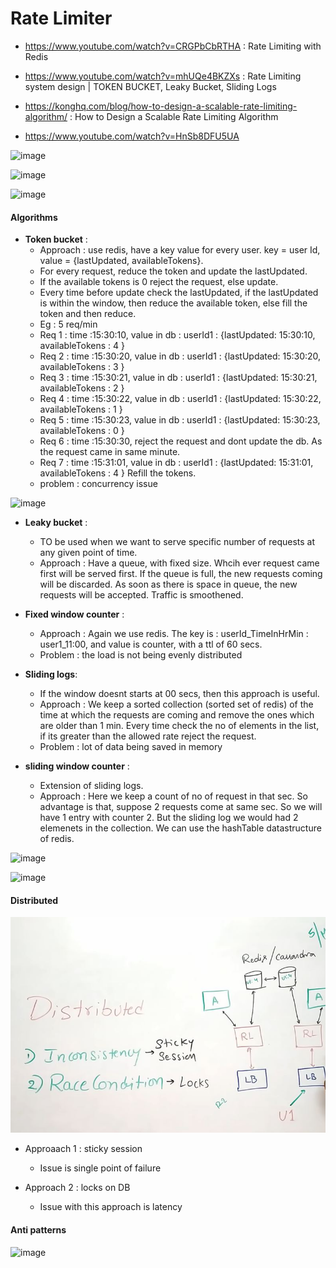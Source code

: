 # Rate Limiter

- https://www.youtube.com/watch?v=CRGPbCbRTHA : Rate Limiting with Redis

- https://www.youtube.com/watch?v=mhUQe4BKZXs : Rate Limiting system design | TOKEN BUCKET, Leaky Bucket, Sliding Logs

- https://konghq.com/blog/how-to-design-a-scalable-rate-limiting-algorithm/ : How to Design a Scalable Rate Limiting Algorithm
- https://www.youtube.com/watch?v=HnSb8DFU5UA




![image](https://user-images.githubusercontent.com/17414949/173226564-64a78f69-9ce1-47b9-86b0-1585cb5b75d5.png)

![image](https://user-images.githubusercontent.com/17414949/173226603-ff91969f-f48a-4cb4-8b21-c9c82383781d.png)

![image](https://user-images.githubusercontent.com/17414949/173226651-082bc27d-da78-4115-8239-729efb508a8b.png)

#### Algorithms

- **Token bucket** : 
	- Approach : use redis, have a key value for every user. key = user Id, value = {lastUpdated, availableTokens}. 
	- For every request, reduce the token and update the lastUpdated.
	- If the available tokens is 0 reject the request, else update.
	- Every time before update check the lastUpdated, if the lastUpdated is within the window, then reduce the available token, else fill the token and then reduce.
	- Eg : 5 req/min 
	- Req 1 : time :15:30:10, value in db : userId1 : {lastUpdated: 15:30:10, availableTokens : 4 }
	- Req 2 : time :15:30:20, value in db : userId1 : {lastUpdated: 15:30:20, availableTokens : 3 }
	- Req 3 : time :15:30:21, value in db : userId1 : {lastUpdated: 15:30:21, availableTokens : 2 }
	- Req 4 : time :15:30:22, value in db : userId1 : {lastUpdated: 15:30:22, availableTokens : 1 }
	- Req 5 : time :15:30:23, value in db : userId1 : {lastUpdated: 15:30:23, availableTokens : 0 }
	- Req 6 : time :15:30:30, reject the request and dont update the db. As the request came in same minute.
	- Req 7 : time :15:31:01, value in db : userId1 : {lastUpdated: 15:31:01, availableTokens : 4 } Refill the tokens.
	- problem : concurrency issue

![image](https://user-images.githubusercontent.com/17414949/173226480-265db179-7cb6-4d7a-ab95-b6b9de4c410e.png)


- **Leaky bucket** :
	- TO be used when we want to serve specific number of requests at any given point of time.
	- Approach : Have a queue, with fixed size. Whcih ever request came first will be served first. If the queue is full, the new requests coming will be discarded.
				 As soon as there is space in queue, the new requests will be accepted. Traffic is smoothened.
- **Fixed window counter** :
	- Approach : Again we use redis. The key is : userId_TimeInHrMin : user1_11:00, and value is counter, with a ttl of 60 secs.
	- Problem : the load is not being evenly distributed
	
- **Sliding logs**:
	- If the window doesnt starts at 00 secs, then this approach is useful.
	- Approach : We keep a sorted collection (sorted set of redis) of the time at which the requests are coming and remove the ones which are older than 1 min.
					Every time check the no of elements in the list, if its greater than the allowed rate reject the request.
	- Problem : lot of data being saved in memory

- **sliding window counter** :
	- Extension of sliding logs.
	- Approach : Here we keep a count of no of request in that sec. So advantage is that, suppose 2 requests come at same sec. So we will have 1 entry with counter 2. But the sliding log we would had 2 elemenets in the collection. We can use the hashTable datastructure of redis.

![image](https://user-images.githubusercontent.com/17414949/173226368-99be9e4e-7e2d-4675-a2d1-3f5866a44740.png)

![image](https://user-images.githubusercontent.com/17414949/173226418-21cb5ff0-617e-4269-926a-27a707d661f0.png)

	
#### Distributed

![Rate limiter system design sticky session](https://github.com/himkak/notes/blob/master/SystemDesign/rateLimiter/rateLimiter_Distributed_SickySession.JPG)

- Approaach 1 : sticky session
	- Issue is single point of failure

- Approach 2 : locks on DB
	- Issue with this approach is latency
	
#### Anti patterns
![image](https://user-images.githubusercontent.com/17414949/173226517-93ed2191-d603-4438-a878-1ab2b467d87e.png)


